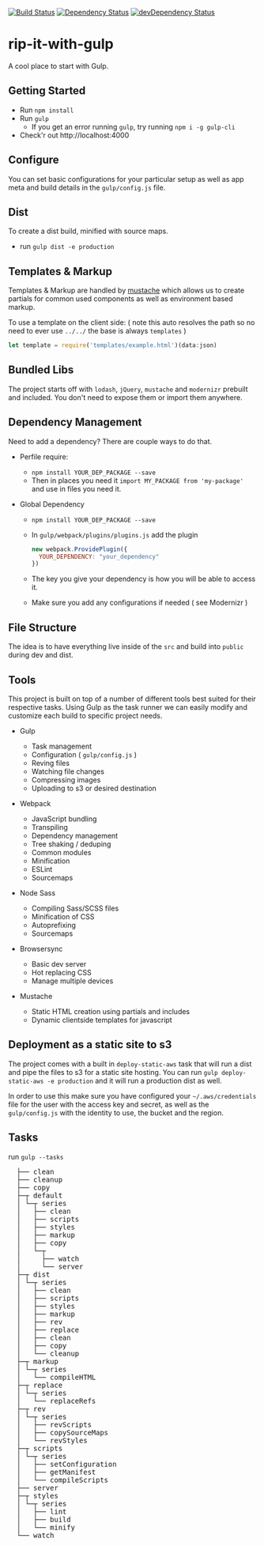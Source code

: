 <a href="https://travis-ci.org/legworkstudio/rip-it-with-gulp"><img src="https://travis-ci.org/legworkstudio/rip-it-with-gulp.svg" alt="Build Status"></a>
<a href="https://david-dm.org/legworkstudio/rip-it-with-gulp"><img src="https://david-dm.org/legworkstudio/rip-it-with-gulp.svg" alt="Dependency Status"></a>
<a href="https://david-dm.org/legworkstudio/rip-it-with-gulp/?type=dev"><img src="https://david-dm.org/legworkstudio/rip-it-with-gulp/dev-status.svg" alt="devDependency Status"></a>

# rip-it-with-gulp
A cool place to start with Gulp.

## Getting Started
- Run `npm install`
- Run `gulp`
  - If you get an error running `gulp`, try running `npm i -g gulp-cli`
- Check'r out http://localhost:4000

## Configure
You can set basic configurations for your particular setup as well as app meta and build details in the `gulp/config.js` file.

## Dist
To create a dist build, minified with source maps.
- run `gulp dist -e production`

## Templates & Markup
Templates & Markup are handled by [mustache](https://mustache.github.io/) which allows us to create partials for common used components as well as environment based markup.

To use a template on the client side: ( note this auto resolves the path so no need to ever use `../../` the base is always `templates` )
```javascript
let template = require('templates/example.html')(data:json)
```

## Bundled Libs
The project starts off with `lodash`, `jQuery`, `mustache` and `modernizr` prebuilt and included. You don't need to expose them or import them anywhere.

## Dependency Management
Need to add a dependency? There are couple ways to do that.
  - Perfile require:
    - `npm install YOUR_DEP_PACKAGE --save`
    - Then in places you need it `import MY_PACKAGE from 'my-package'` and use in files you need it.

  - Global Dependency
    - `npm install YOUR_DEP_PACKAGE --save`
    - In `gulp/webpack/plugins/plugins.js` add the plugin

      ```javascript
      new webpack.ProvidePlugin({
        YOUR_DEPENDENCY: "your_dependency"
      })
      ```
    - The key you give your dependency is how you will be able to access it.
    - Make sure you add any configurations if needed ( see Modernizr )


## File Structure
The idea is to have everything live inside of the `src` and build into `public` during dev and dist.

## Tools
This project is built on top of a number of different tools best suited for their respective tasks. Using Gulp as the task runner we can easily modify and customize each build to specific project needs.

- Gulp
  - Task management
  - Configuration ( `gulp/config.js` )
  - Reving files
  - Watching file changes
  - Compressing images
  - Uploading to s3 or desired destination

- Webpack
  - JavaScript bundling
  - Transpiling
  - Dependency management
  - Tree shaking / deduping
  - Common modules
  - Minification
  - ESLint
  - Sourcemaps

- Node Sass
  - Compiling Sass/SCSS files
  - Minification of CSS
  - Autoprefixing
  - Sourcemaps

- Browsersync
  - Basic dev server
  - Hot replacing CSS
  - Manage multiple devices

- Mustache
  - Static HTML creation using partials and includes
  - Dynamic clientside templates for javascript

## Deployment as a static site to s3
The project comes with a built in `deploy-static-aws` task that will run a dist and pipe the files to s3 for a static site hosting. You can run `gulp deploy-static-aws -e production` and it will run a production dist as well.

In order to use this make sure you have configured your `~/.aws/credentials` file for the user with the access key and secret, as well as the `gulp/config.js` with the identity to use, the bucket and the region.

## Tasks
run `gulp --tasks`
<pre>
  ├── clean
  ├── cleanup
  ├── copy
  ├─┬ default
  │ └─┬ series
  │   ├── clean
  │   ├── scripts
  │   ├── styles
  │   ├── markup
  │   ├── copy
  │   └─┬ <parallel>
  │     ├── watch
  │     └── server
  ├─┬ dist
  │ └─┬ series
  │   ├── clean
  │   ├── scripts
  │   ├── styles
  │   ├── markup
  │   ├── rev
  │   ├── replace
  │   ├── clean
  │   ├── copy
  │   └── cleanup
  ├─┬ markup
  │ └─┬ series
  │   └── compileHTML
  ├─┬ replace
  │ └─┬ series
  │   └── replaceRefs
  ├─┬ rev
  │ └─┬ series
  │   ├── revScripts
  │   ├── copySourceMaps
  │   └── revStyles
  ├─┬ scripts
  │ └─┬ series
  │   ├── setConfiguration
  │   ├── getManifest
  │   └── compileScripts
  ├── server
  ├─┬ styles
  │ └─┬ series
  │   ├── lint
  │   ├── build
  │   └── minify
  └── watch
</pre>
